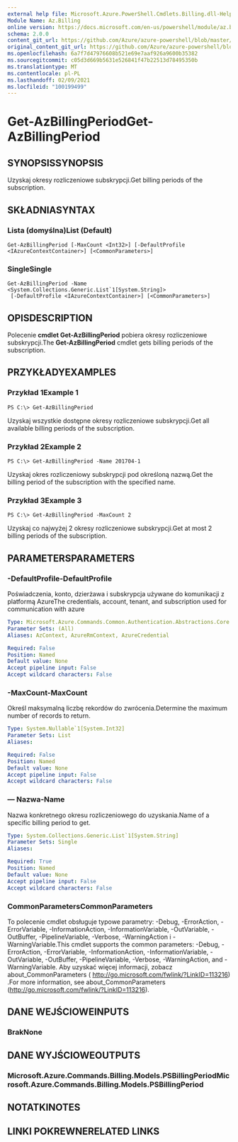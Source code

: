 ```yaml
---
external help file: Microsoft.Azure.PowerShell.Cmdlets.Billing.dll-Help.xml
Module Name: Az.Billing
online version: https://docs.microsoft.com/en-us/powershell/module/az.billing/get-azbillingperiod
schema: 2.0.0
content_git_url: https://github.com/Azure/azure-powershell/blob/master/src/Billing/Billing/help/Get-AzBillingPeriod.md
original_content_git_url: https://github.com/Azure/azure-powershell/blob/master/src/Billing/Billing/help/Get-AzBillingPeriod.md
ms.openlocfilehash: 6a7f7d47976608b521e69e7aaf926a9600b35382
ms.sourcegitcommit: c05d3d669b5631e526841f47b22513d78495350b
ms.translationtype: MT
ms.contentlocale: pl-PL
ms.lasthandoff: 02/09/2021
ms.locfileid: "100199499"
---
```

# <span data-ttu-id="e8f3f-101">Get-AzBillingPeriod</span><span class="sxs-lookup"><span data-stu-id="e8f3f-101">Get-AzBillingPeriod</span></span>

## <span data-ttu-id="e8f3f-102">SYNOPSIS</span><span class="sxs-lookup"><span data-stu-id="e8f3f-102">SYNOPSIS</span></span>
<span data-ttu-id="e8f3f-103">Uzyskaj okresy rozliczeniowe subskrypcji.</span><span class="sxs-lookup"><span data-stu-id="e8f3f-103">Get billing periods of the subscription.</span></span>

## <span data-ttu-id="e8f3f-104">SKŁADNIA</span><span class="sxs-lookup"><span data-stu-id="e8f3f-104">SYNTAX</span></span>

### <span data-ttu-id="e8f3f-105">Lista (domyślna)</span><span class="sxs-lookup"><span data-stu-id="e8f3f-105">List (Default)</span></span>
```
Get-AzBillingPeriod [-MaxCount <Int32>] [-DefaultProfile <IAzureContextContainer>] [<CommonParameters>]
```

### <span data-ttu-id="e8f3f-106">Single</span><span class="sxs-lookup"><span data-stu-id="e8f3f-106">Single</span></span>
```
Get-AzBillingPeriod -Name <System.Collections.Generic.List`1[System.String]>
 [-DefaultProfile <IAzureContextContainer>] [<CommonParameters>]
```

## <span data-ttu-id="e8f3f-107">OPIS</span><span class="sxs-lookup"><span data-stu-id="e8f3f-107">DESCRIPTION</span></span>
<span data-ttu-id="e8f3f-108">Polecenie **cmdlet Get-AzBillingPeriod** pobiera okresy rozliczeniowe subskrypcji.</span><span class="sxs-lookup"><span data-stu-id="e8f3f-108">The **Get-AzBillingPeriod** cmdlet gets billing periods of the subscription.</span></span>

## <span data-ttu-id="e8f3f-109">PRZYKŁADY</span><span class="sxs-lookup"><span data-stu-id="e8f3f-109">EXAMPLES</span></span>

### <span data-ttu-id="e8f3f-110">Przykład 1</span><span class="sxs-lookup"><span data-stu-id="e8f3f-110">Example 1</span></span>
```
PS C:\> Get-AzBillingPeriod
```

<span data-ttu-id="e8f3f-111">Uzyskaj wszystkie dostępne okresy rozliczeniowe subskrypcji.</span><span class="sxs-lookup"><span data-stu-id="e8f3f-111">Get all available billing periods of the subscription.</span></span>

### <span data-ttu-id="e8f3f-112">Przykład 2</span><span class="sxs-lookup"><span data-stu-id="e8f3f-112">Example 2</span></span>
```
PS C:\> Get-AzBillingPeriod -Name 201704-1
```

<span data-ttu-id="e8f3f-113">Uzyskaj okres rozliczeniowy subskrypcji pod określoną nazwą.</span><span class="sxs-lookup"><span data-stu-id="e8f3f-113">Get the billing period of the subscription with the specified name.</span></span>

### <span data-ttu-id="e8f3f-114">Przykład 3</span><span class="sxs-lookup"><span data-stu-id="e8f3f-114">Example 3</span></span>
```
PS C:\> Get-AzBillingPeriod -MaxCount 2
```

<span data-ttu-id="e8f3f-115">Uzyskaj co najwyżej 2 okresy rozliczeniowe subskrypcji.</span><span class="sxs-lookup"><span data-stu-id="e8f3f-115">Get at most 2 billing periods of the subscription.</span></span>

## <span data-ttu-id="e8f3f-116">PARAMETERS</span><span class="sxs-lookup"><span data-stu-id="e8f3f-116">PARAMETERS</span></span>

### <span data-ttu-id="e8f3f-117">-DefaultProfile</span><span class="sxs-lookup"><span data-stu-id="e8f3f-117">-DefaultProfile</span></span>
<span data-ttu-id="e8f3f-118">Poświadczenia, konto, dzierżawa i subskrypcja używane do komunikacji z platformą Azure</span><span class="sxs-lookup"><span data-stu-id="e8f3f-118">The credentials, account, tenant, and subscription used for communication with azure</span></span>

```yaml
Type: Microsoft.Azure.Commands.Common.Authentication.Abstractions.Core.IAzureContextContainer
Parameter Sets: (All)
Aliases: AzContext, AzureRmContext, AzureCredential

Required: False
Position: Named
Default value: None
Accept pipeline input: False
Accept wildcard characters: False
```

### <span data-ttu-id="e8f3f-119">-MaxCount</span><span class="sxs-lookup"><span data-stu-id="e8f3f-119">-MaxCount</span></span>
<span data-ttu-id="e8f3f-120">Określ maksymalną liczbę rekordów do zwrócenia.</span><span class="sxs-lookup"><span data-stu-id="e8f3f-120">Determine the maximum number of records to return.</span></span>

```yaml
Type: System.Nullable`1[System.Int32]
Parameter Sets: List
Aliases:

Required: False
Position: Named
Default value: None
Accept pipeline input: False
Accept wildcard characters: False
```

### <span data-ttu-id="e8f3f-121">— Nazwa</span><span class="sxs-lookup"><span data-stu-id="e8f3f-121">-Name</span></span>
<span data-ttu-id="e8f3f-122">Nazwa konkretnego okresu rozliczeniowego do uzyskania.</span><span class="sxs-lookup"><span data-stu-id="e8f3f-122">Name of a specific billing period to get.</span></span>

```yaml
Type: System.Collections.Generic.List`1[System.String]
Parameter Sets: Single
Aliases:

Required: True
Position: Named
Default value: None
Accept pipeline input: False
Accept wildcard characters: False
```

### <span data-ttu-id="e8f3f-123">CommonParameters</span><span class="sxs-lookup"><span data-stu-id="e8f3f-123">CommonParameters</span></span>
<span data-ttu-id="e8f3f-124">To polecenie cmdlet obsługuje typowe parametry: -Debug, -ErrorAction, -ErrorVariable, -InformationAction, -InformationVariable, -OutVariable, -OutBuffer, -PipelineVariable, -Verbose, -WarningAction i -WarningVariable.</span><span class="sxs-lookup"><span data-stu-id="e8f3f-124">This cmdlet supports the common parameters: -Debug, -ErrorAction, -ErrorVariable, -InformationAction, -InformationVariable, -OutVariable, -OutBuffer, -PipelineVariable, -Verbose, -WarningAction, and -WarningVariable.</span></span> <span data-ttu-id="e8f3f-125">Aby uzyskać więcej informacji, zobacz about_CommonParameters ( http://go.microsoft.com/fwlink/?LinkID=113216) .</span><span class="sxs-lookup"><span data-stu-id="e8f3f-125">For more information, see about_CommonParameters (http://go.microsoft.com/fwlink/?LinkID=113216).</span></span>

## <span data-ttu-id="e8f3f-126">DANE WEJŚCIOWE</span><span class="sxs-lookup"><span data-stu-id="e8f3f-126">INPUTS</span></span>

### <span data-ttu-id="e8f3f-127">Brak</span><span class="sxs-lookup"><span data-stu-id="e8f3f-127">None</span></span>

## <span data-ttu-id="e8f3f-128">DANE WYJŚCIOWE</span><span class="sxs-lookup"><span data-stu-id="e8f3f-128">OUTPUTS</span></span>

### <span data-ttu-id="e8f3f-129">Microsoft.Azure.Commands.Billing.Models.PSBillingPeriod</span><span class="sxs-lookup"><span data-stu-id="e8f3f-129">Microsoft.Azure.Commands.Billing.Models.PSBillingPeriod</span></span>

## <span data-ttu-id="e8f3f-130">NOTATKI</span><span class="sxs-lookup"><span data-stu-id="e8f3f-130">NOTES</span></span>

## <span data-ttu-id="e8f3f-131">LINKI POKREWNE</span><span class="sxs-lookup"><span data-stu-id="e8f3f-131">RELATED LINKS</span></span>
